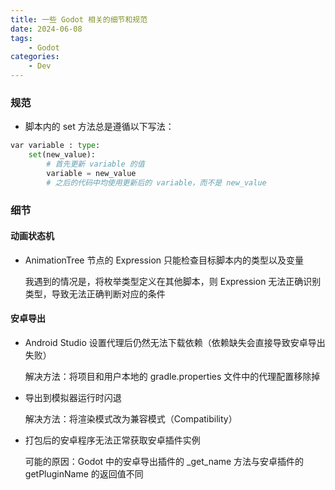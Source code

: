 ```yaml
---
title: 一些 Godot 相关的细节和规范
date: 2024-06-08
tags: 
    - Godot
categories:
    - Dev
---
```


### 规范

- 脚本内的 set 方法总是遵循以下写法：

```python
var variable : type:
    set(new_value):
        # 首先更新 variable 的值
        variable = new_value
        # 之后的代码中均使用更新后的 variable，而不是 new_value
```

### 细节

#### 动画状态机

- AnimationTree 节点的 Expression 只能检查目标脚本内的类型以及变量
  
  我遇到的情况是，将枚举类型定义在其他脚本，则 Expression 无法正确识别类型，导致无法正确判断对应的条件

#### 安卓导出

- Android Studio 设置代理后仍然无法下载依赖（依赖缺失会直接导致安卓导出失败）
  
  解决方法：将项目和用户本地的 gradle.properties 文件中的代理配置移除掉

- 导出到模拟器运行时闪退
  
  解决方法：将渲染模式改为兼容模式（Compatibility）
  
- 打包后的安卓程序无法正常获取安卓插件实例

  可能的原因：Godot 中的安卓导出插件的 _get_name 方法与安卓插件的 getPluginName 的返回值不同
